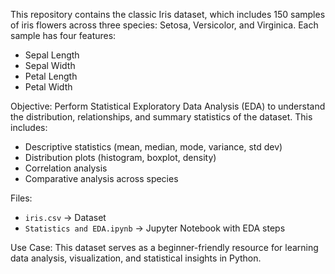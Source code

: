 This repository contains the classic Iris dataset, which includes 150 samples of iris flowers across 
three species: Setosa, Versicolor, and Virginica. Each sample has four features: 
- Sepal Length
- Sepal Width
- Petal Length
- Petal Width

Objective:
Perform Statistical Exploratory Data Analysis (EDA) to understand the distribution, 
relationships, and summary statistics of the dataset. This includes:
- Descriptive statistics (mean, median, mode, variance, std dev)
- Distribution plots (histogram, boxplot, density)
- Correlation analysis
- Comparative analysis across species

 Files:
- `iris.csv` → Dataset
- `Statistics and EDA.ipynb` → Jupyter Notebook with EDA steps

Use Case:
This dataset serves as a beginner-friendly resource for learning data analysis, visualization, 
and statistical insights in Python.
